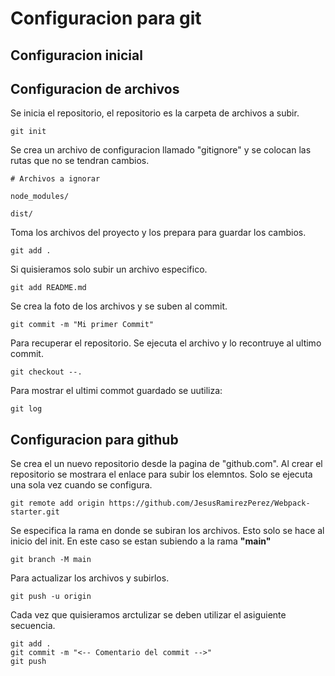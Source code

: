 # Configuracion para git

## Configuracion inicial

## Configuracion de archivos
Se inicia el repositorio, el repositorio es la carpeta de archivos a subir.
```
git init
```
Se crea un archivo de configuracion llamado "gitignore" y se colocan las rutas que no se tendran cambios.
```
# Archivos a ignorar

node_modules/

dist/
```
Toma los archivos del proyecto y los prepara para guardar los cambios.
```
git add .
```
Si quisieramos solo subir un archivo especifico.
```
git add README.md
```
Se crea la foto de los archivos y se suben al commit.
```
git commit -m "Mi primer Commit"
```
Para recuperar el repositorio.
Se ejecuta el archivo y lo recontruye al ultimo commit.
```
git checkout --.
```
Para mostrar el ultimi commot guardado se uutiliza:
```
git log
```

## Configuracion para github

Se crea el un nuevo repositorio desde la pagina de "github.com".
Al crear el repositorio se mostrara el enlace para subir los elemntos.
Solo se ejecuta una sola vez cuando se configura.
```
git remote add origin https://github.com/JesusRamirezPerez/Webpack-starter.git
```
Se especifica la rama en donde se subiran los archivos.
Esto solo se hace al inicio del init.
En este caso se estan subiendo a la rama **"main"**
```
git branch -M main
```
Para actualizar los archivos y subirlos.
```
git push -u origin 
```
Cada vez que quisieramos arctulizar se deben utilizar el asiguiente secuencia.
```
git add .
git commit -m "<-- Comentario del commit -->"
git push
```